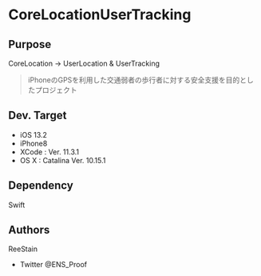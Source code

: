 # CoreLocationUserTracking
## Purpose
CoreLocation → UserLocation & UserTracking  
>iPhoneのGPSを利用した交通弱者の歩行者に対する安全支援を目的としたプロジェクト
## Dev. Target
- iOS 13.2 
- iPhone8
- XCode : Ver. 11.3.1
- OS X : Catalina Ver. 10.15.1
## Dependency 
Swift
## Authors
ReeStain
- Twitter @ENS_Proof
